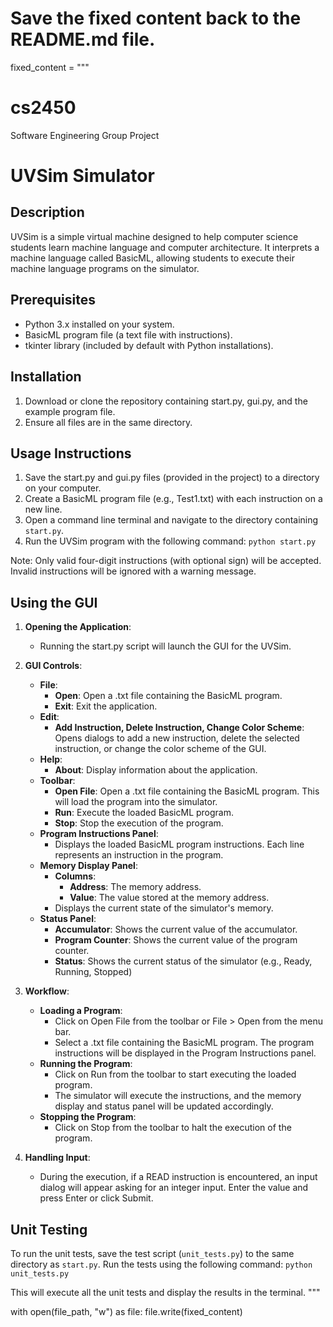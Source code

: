 # Save the fixed content back to the README.md file.

fixed_content = """
# cs2450
Software Engineering Group Project

UVSim Simulator
===============

Description
-----------
UVSim is a simple virtual machine designed to help computer science students learn machine language and computer architecture. It interprets a machine language called BasicML, allowing students to execute their machine language programs on the simulator.

Prerequisites
-------------
- Python 3.x installed on your system.
- BasicML program file (a text file with instructions).
- tkinter library (included by default with Python installations).

Installation
-------------
1. Download or clone the repository containing start.py, gui.py, and the example program file.
2. Ensure all files are in the same directory.

Usage Instructions
------------------
1. Save the start.py and gui.py files (provided in the project) to a directory on your computer.
2. Create a BasicML program file (e.g., Test1.txt) with each instruction on a new line.
3. Open a command line terminal and navigate to the directory containing `start.py`.
4. Run the UVSim program with the following command: `python start.py`

Note: Only valid four-digit instructions (with optional sign) will be accepted. Invalid instructions will be ignored with a warning message.

Using the GUI
-------------
1. **Opening the Application**:
   - Running the start.py script will launch the GUI for the UVSim.

2. **GUI Controls**:
   - **File**:
     - **Open**: Open a .txt file containing the BasicML program.
     - **Exit**: Exit the application.
   - **Edit**:
     - **Add Instruction, Delete Instruction, Change Color Scheme**: Opens dialogs to add a new instruction, delete the selected instruction, or change the color scheme of the GUI.
   - **Help**:
     - **About**: Display information about the application.
   - **Toolbar**:
     - **Open File**: Open a .txt file containing the BasicML program. This will load the program into the simulator.
     - **Run**: Execute the loaded BasicML program.
     - **Stop**: Stop the execution of the program.
   - **Program Instructions Panel**:
     - Displays the loaded BasicML program instructions. Each line represents an instruction in the program.
   - **Memory Display Panel**:
     - **Columns**:
       - **Address**: The memory address.
       - **Value**: The value stored at the memory address.
     - Displays the current state of the simulator's memory.
   - **Status Panel**:
     - **Accumulator**: Shows the current value of the accumulator.
     - **Program Counter**: Shows the current value of the program counter.
     - **Status**: Shows the current status of the simulator (e.g., Ready, Running, Stopped)

3. **Workflow**:
   - **Loading a Program**:
     - Click on Open File from the toolbar or File > Open from the menu bar.
     - Select a .txt file containing the BasicML program. The program instructions will be displayed in the Program Instructions panel.
   - **Running the Program**:
     - Click on Run from the toolbar to start executing the loaded program.
     - The simulator will execute the instructions, and the memory display and status panel will be updated accordingly.
   - **Stopping the Program**:
     - Click on Stop from the toolbar to halt the execution of the program.

4. **Handling Input**:
   - During the execution, if a READ instruction is encountered, an input dialog will appear asking for an integer input. Enter the value and press Enter or click Submit.

Unit Testing
------------
To run the unit tests, save the test script (`unit_tests.py`) to the same directory as `start.py`. Run the tests using the following command: `python unit_tests.py`

This will execute all the unit tests and display the results in the terminal.
"""

with open(file_path, "w") as file:
    file.write(fixed_content)

